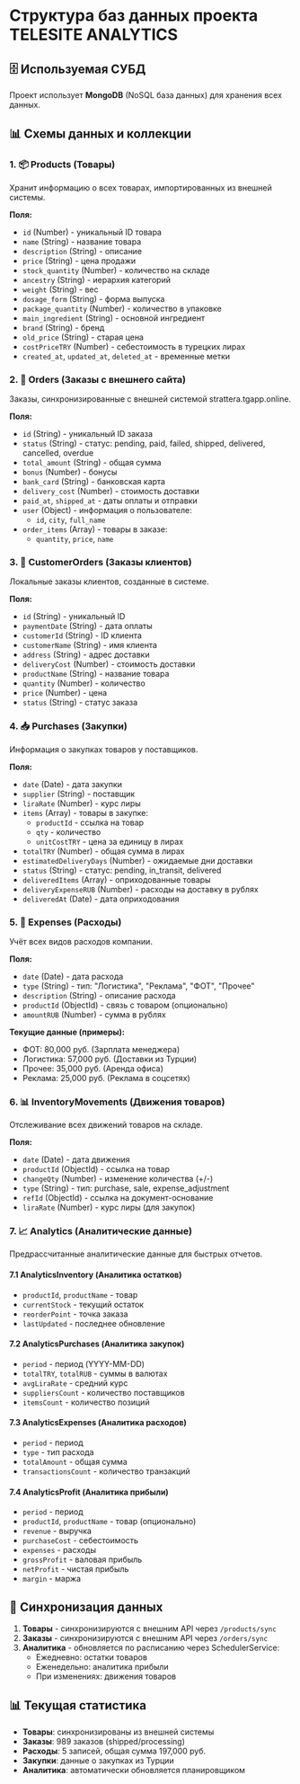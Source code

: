 # Структура баз данных проекта TELESITE ANALYTICS

## 🗄️ Используемая СУБД
Проект использует **MongoDB** (NoSQL база данных) для хранения всех данных.

## 📊 Схемы данных и коллекции

### 1. 📦 Products (Товары)
Хранит информацию о всех товарах, импортированных из внешней системы.

**Поля:**
- `id` (Number) - уникальный ID товара
- `name` (String) - название товара
- `description` (String) - описание
- `price` (String) - цена продажи
- `stock_quantity` (Number) - количество на складе
- `ancestry` (String) - иерархия категорий
- `weight` (String) - вес
- `dosage_form` (String) - форма выпуска
- `package_quantity` (Number) - количество в упаковке
- `main_ingredient` (String) - основной ингредиент
- `brand` (String) - бренд
- `old_price` (String) - старая цена
- `costPriceTRY` (Number) - себестоимость в турецких лирах
- `created_at`, `updated_at`, `deleted_at` - временные метки

### 2. 🛒 Orders (Заказы с внешнего сайта)
Заказы, синхронизированные с внешней системой strattera.tgapp.online.

**Поля:**
- `id` (String) - уникальный ID заказа
- `status` (String) - статус: pending, paid, failed, shipped, delivered, cancelled, overdue
- `total_amount` (String) - общая сумма
- `bonus` (Number) - бонусы
- `bank_card` (String) - банковская карта
- `delivery_cost` (Number) - стоимость доставки
- `paid_at`, `shipped_at` - даты оплаты и отправки
- `user` (Object) - информация о пользователе:
  - `id`, `city`, `full_name`
- `order_items` (Array) - товары в заказе:
  - `quantity`, `price`, `name`

### 3. 👥 CustomerOrders (Заказы клиентов)
Локальные заказы клиентов, созданные в системе.

**Поля:**
- `id` (String) - уникальный ID
- `paymentDate` (String) - дата оплаты
- `customerId` (String) - ID клиента
- `customerName` (String) - имя клиента
- `address` (String) - адрес доставки
- `deliveryCost` (Number) - стоимость доставки
- `productName` (String) - название товара
- `quantity` (Number) - количество
- `price` (Number) - цена
- `status` (String) - статус заказа

### 4. 📥 Purchases (Закупки)
Информация о закупках товаров у поставщиков.

**Поля:**
- `date` (Date) - дата закупки
- `supplier` (String) - поставщик
- `liraRate` (Number) - курс лиры
- `items` (Array) - товары в закупке:
  - `productId` - ссылка на товар
  - `qty` - количество
  - `unitCostTRY` - цена за единицу в лирах
- `totalTRY` (Number) - общая сумма в лирах
- `estimatedDeliveryDays` (Number) - ожидаемые дни доставки
- `status` (String) - статус: pending, in_transit, delivered
- `deliveredItems` (Array) - оприходованные товары
- `deliveryExpenseRUB` (Number) - расходы на доставку в рублях
- `deliveredAt` (Date) - дата оприходования

### 5. 💸 Expenses (Расходы)
Учёт всех видов расходов компании.

**Поля:**
- `date` (Date) - дата расхода
- `type` (String) - тип: "Логистика", "Реклама", "ФОТ", "Прочее"
- `description` (String) - описание расхода
- `productId` (ObjectId) - связь с товаром (опционально)
- `amountRUB` (Number) - сумма в рублях

**Текущие данные (примеры):**
- ФОТ: 80,000 руб. (Зарплата менеджера)
- Логистика: 57,000 руб. (Доставки из Турции)
- Прочее: 35,000 руб. (Аренда офиса)
- Реклама: 25,000 руб. (Реклама в соцсетях)

### 6. 📊 InventoryMovements (Движения товаров)
Отслеживание всех движений товаров на складе.

**Поля:**
- `date` (Date) - дата движения
- `productId` (ObjectId) - ссылка на товар
- `changeQty` (Number) - изменение количества (+/-)
- `type` (String) - тип: purchase, sale, expense_adjustment
- `refId` (ObjectId) - ссылка на документ-основание
- `liraRate` (Number) - курс лиры (для закупок)

### 7. 📈 Analytics (Аналитические данные)
Предрассчитанные аналитические данные для быстрых отчетов.

#### 7.1 AnalyticsInventory (Аналитика остатков)
- `productId`, `productName` - товар
- `currentStock` - текущий остаток
- `reorderPoint` - точка заказа
- `lastUpdated` - последнее обновление

#### 7.2 AnalyticsPurchases (Аналитика закупок)
- `period` - период (YYYY-MM-DD)
- `totalTRY`, `totalRUB` - суммы в валютах
- `avgLiraRate` - средний курс
- `suppliersCount` - количество поставщиков
- `itemsCount` - количество позиций

#### 7.3 AnalyticsExpenses (Аналитика расходов)
- `period` - период
- `type` - тип расхода
- `totalAmount` - общая сумма
- `transactionsCount` - количество транзакций

#### 7.4 AnalyticsProfit (Аналитика прибыли)
- `period` - период
- `productId`, `productName` - товар (опционально)
- `revenue` - выручка
- `purchaseCost` - себестоимость
- `expenses` - расходы
- `grossProfit` - валовая прибыль
- `netProfit` - чистая прибыль
- `margin` - маржа

## 🔄 Синхронизация данных

1. **Товары** - синхронизируются с внешним API через `/products/sync`
2. **Заказы** - синхронизируются с внешним API через `/orders/sync`
3. **Аналитика** - обновляется по расписанию через SchedulerService:
   - Ежедневно: остатки товаров
   - Еженедельно: аналитика прибыли
   - При изменениях: движения товаров

## 📊 Текущая статистика

- **Товары**: синхронизированы из внешней системы
- **Заказы**: 989 заказов (shipped/processing)
- **Расходы**: 5 записей, общая сумма 197,000 руб.
- **Закупки**: данные о закупках из Турции
- **Аналитика**: автоматически обновляется планировщиком 